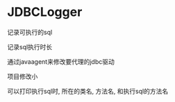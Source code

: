 # JDBCLogger

记录可执行的sql

记录sql执行时长

通过javaagent来修改要代理的jdbc驱动

项目修改小

可以打印执行sql时, 所在的类名, 方法名, 和执行sql的方法名